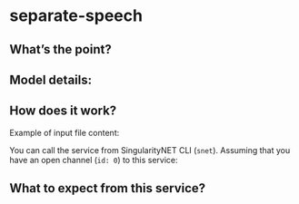 # separate-speech

## What’s the point?
## Model details:
## How does it work?
 
Example of input file content:

You can call the service from SingularityNET CLI (`snet`).
Assuming that you have an open channel (`id: 0`) to this service:

## What to expect from this service?
